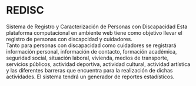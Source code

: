 # REDISC
Sistema de Registro y Caracterización de Personas con Discapacidad
Esta plataforma computacional en ambiente web tiene como objetivo llevar el registro de personas con discapcidad y cuidadores.   
Tanto para personas con discapacidad como cuidadores se registrará información personal, información de contacto, formación académica, seguridad social, situación laboral,
vivienda, medios de transporte, servicios públicos, actividad deportiva, actividad cultural, actividad artística y las diferentes barreras que encuentra para la realización de dichas actividades.
El sistema tendrá un generador de reportes estadísticos.
